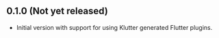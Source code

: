 ## 0.1.0 (Not yet released)

* Initial version with support for using Klutter generated Flutter plugins.